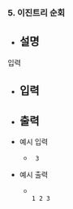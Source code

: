 ### 5. 이진트리 순회

- 설명
   - 
입력

- 입력
    - 
      
- 출력
    - 

- 예시 입력
    - ```
       3
      ```
    
- 예시 출력
    - ```
      
      1 2 3
      ```